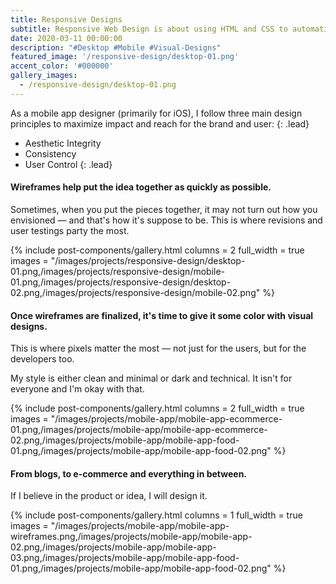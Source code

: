 ```yaml
---
title: Responsive Designs
subtitle: Responsive Web Design is about using HTML and CSS to automatically resize, hide, shrink, or enlarge, a website, to make it look good on all devices.
date: 2020-03-11 00:00:00
description: "#Desktop #Mobile #Visual-Designs"
featured_image: '/responsive-design/desktop-01.png'
accent_color: '#000000'
gallery_images:
  - /responsive-design/desktop-01.png
---
```


As a mobile app designer (primarily for iOS), I follow three main design principles to maximize impact and reach for the brand and user:
{: .lead}

- Aesthetic Integrity
- Consistency
- User Control
{: .lead}

#### Wireframes help put the idea together as quickly as possible.

Sometimes, when you put the pieces together, it may not turn out how you envisioned — and that's how it's suppose to be. This is where revisions and user testings party the most.

{% include post-components/gallery.html
	columns = 2
	full_width = true
	images = "/images/projects/responsive-design/desktop-01.png,/images/projects/responsive-design/mobile-01.png,/images/projects/responsive-design/desktop-02.png,/images/projects/responsive-design/mobile-02.png"
%}

#### Once wireframes are finalized, it's time to give it some color with visual designs.

This is where pixels matter the most — not just for the users, but for the developers too.

My style is either clean and minimal or dark and technical. It isn't for everyone and I'm okay with that.

{% include post-components/gallery.html
	columns = 2
	full_width = true
	images = "/images/projects/mobile-app/mobile-app-ecommerce-01.png,/images/projects/mobile-app/mobile-app-ecommerce-02.png,/images/projects/mobile-app/mobile-app-food-01.png,/images/projects/mobile-app/mobile-app-food-02.png"
%}

#### From blogs, to e-commerce and everything in between.

If I believe in the product or idea, I will design it.

{% include post-components/gallery.html
	columns = 1
	full_width = true
	images = "/images/projects/mobile-app/mobile-app-wireframes.png,/images/projects/mobile-app/mobile-app-02.png,/images/projects/mobile-app/mobile-app-03.png,/images/projects/mobile-app/mobile-app-food-01.png,/images/projects/mobile-app/mobile-app-food-02.png"
%}
